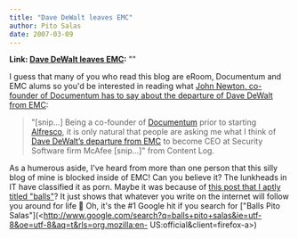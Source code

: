 ```yaml
---
title: "Dave DeWalt leaves EMC"
author: Pito Salas
date: 2007-03-09
---
```


**Link: [Dave DeWalt leaves EMC](None):** ""



I guess that many of you who read this blog are eRoom, Documentum and EMC
alums so you'd be interested in reading what [John Newton, co-founder of
Documentum has to say about the departure of Dave DeWalt from
EMC](<http://newton.typepad.com/content/2007/03/the_departed_da.html>):

> "[snip…] Being a co-founder of [Documentum](<http://www.documentum.com/>)
> prior to starting [Alfresco](<http://www.alfresco.com/>), it is only natural
> that people are asking me what I think of [Dave DeWalt’s departure from
> EMC](<http://www.informationweek.com/news/showArticle.jhtml?articleID=197800441>)
> to become CEO at Security Software firm McAfee [snip…]" from Content Log.

As a humerous aside, I've heard from more than one person that this silly blog
of mine is blocked inside of EMC! Can you believe it? The lunkheads in IT have
classified it as porn. Maybe it was because of [this post that I aptly titled
"balls"](</2004/06/12/balls/>)? It just shows that whatever you write on the
internet will follow you around for life 🙂 Oh, it's the #1 Google hit if you
search for ["Balls Pito
Salas"](<http://www.google.com/search?q=balls+pito+salas&ie=utf-8&oe=utf-8&aq=t&rls=org.mozilla:en-
US:official&client=firefox-a>)


